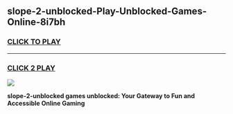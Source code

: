 
## slope-2-unblocked-Play-Unblocked-Games-Online-8i7bh
<h3>
<a href="https://premium76.site?title=slope-2-unblocked&ref=25A">CLICK TO PLAY</a></h3>
<hr>

<h3>
<a href="https://premium76.site?title=slope-2-unblocked&ref=25A">CLICK 2 PLAY</a>
  
</h3>

<a href="https://premium76.site?title=slope-2-unblocked&ref=25A"><img src="https://clearcache.store/games.png"></a>


**slope-2-unblocked games unblocked: Your Gateway to Fun and Accessible Online Gaming**
